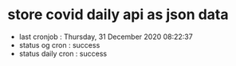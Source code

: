 # store covid daily api as json data

- last cronjob : Thursday, 31 December 2020 08:22:37
- status og cron : success
- status daily cron : success
      
      